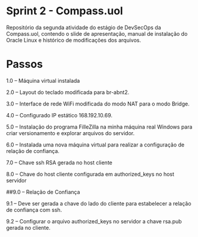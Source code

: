 # Sprint 2 - Compass.uol
Repositório da segunda atividade do estágio de DevSecOps da Compass.uol, contendo o slide de apresentação, manual de instalação do Oracle Linux e histórico de modificações dos arquivos.

# Passos
<p>1.0	– Máquina virtual instalada<p>
<p>2.0	– Layout do teclado modificada para br-abnt2.<p>
<p>3.0	– Interface de rede WiFi modificada do modo NAT para o modo Bridge.<p>
<p>4.0	– Configurado IP estático 168.192.10.69.<p>
<p>5.0	– Instalação do programa FilleZilla na minha máquina real Windows para criar versionamento e explorar arquivos do servidor.<p>
<p>6.0	– Instalada uma nova máquina virtual para realizar a configuração de relação de confiança.<p>
<p>7.0	– Chave ssh RSA gerada no host cliente<p>
<p>8.0	– Chave do host cliente configurada em authorized_keys no host servidor<p>
##9.0	– Relação de Confiança
<p>      9.1	– Deve ser gerada a chave do lado do cliente para estabelecer a relação de confiança com ssh.<p>
<p>      9.2	– Configurar o arquivo authorized_keys no servidor a chave rsa.pub gerada no cliente.<p>
